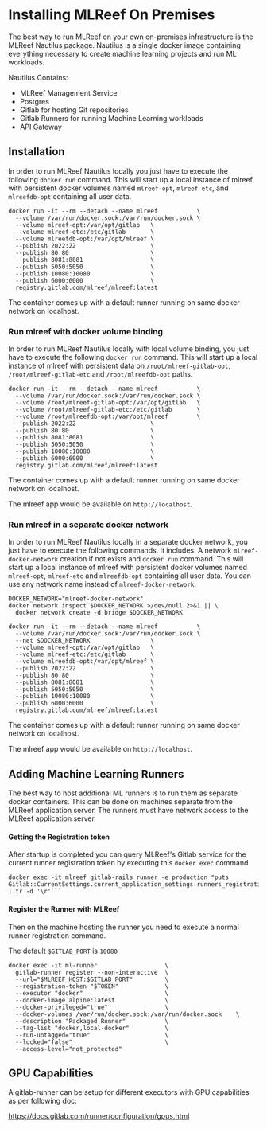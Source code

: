 Installing MLReef On Premises
====================

The best way to run MLReef on your own on-premises infrastructure is the MLReef Nautilus package.
Nautilus is a single docker image containing everything necessary to create machine learning projects
and run ML workloads.

Nautilus Contains:
* MLReef Management Service
* Postgres
* Gitlab for hosting Git repositories
* Gitlab Runners for running Machine Learning workloads
* API Gateway


Installation
--------------------
In order to run MLReef Nautilus locally you just have to execute the following `docker run` command.
This will start up a local instance of mlreef with persistent docker volumes named `mlreef-opt`, `mlreef-etc`,
and `mlreefdb-opt` containing all user data.

```
docker run -it --rm --detach --name mlreef           \
  --volume /var/run/docker.sock:/var/run/docker.sock \
  --volume mlreef-opt:/var/opt/gitlab   \
  --volume mlreef-etc:/etc/gitlab       \
  --volume mlreefdb-opt:/var/opt/mlreef \
  --publish 2022:22                     \
  --publish 80:80                       \
  --publish 8081:8081                   \
  --publish 5050:5050                   \
  --publish 10080:10080                 \
  --publish 6000:6000                   \
  registry.gitlab.com/mlreef/mlreef:latest
```
The container comes up with a default runner running on same docker network on localhost.

### Run mlreef with docker volume binding

In order to run MLReef Nautilus locally with local volume binding, you just have to execute 
the following `docker run` command.
This will start up a local instance of mlreef with persistent data on `/root/mlreef-gitlab-opt`,
`/root/mlreef-gitlab-etc` and `/root/mlreefdb-opt` paths.

```
docker run -it --rm --detach --name mlreef           \
  --volume /var/run/docker.sock:/var/run/docker.sock \
  --volume /root/mlreef-gitlab-opt:/var/opt/gitlab   \
  --volume /root/mlreef-gitlab-etc:/etc/gitlab       \
  --volume /root/mlreefdb-opt:/var/opt/mlreef        \
  --publish 2022:22                     \
  --publish 80:80                       \
  --publish 8081:8081                   \
  --publish 5050:5050                   \
  --publish 10080:10080                 \
  --publish 6000:6000                   \
  registry.gitlab.com/mlreef/mlreef:latest
```
The container comes up with a default runner running on same docker network on localhost.

The mlreef app would be available  on `http://localhost`.

### Run mlreef in a separate docker network

In order to run MLReef Nautilus locally in a separate docker network, you just have to execute 
the following commands.
It includes:
A network `mlreef-docker-network` creation if not exists and `docker run` command.
This will start up a local instance of mlreef with persistent docker volumes named `mlreef-opt`,
`mlreef-etc` and `mlreefdb-opt` containing all user data.
You can use any network name instead of `mlreef-docker-network`.

```
DOCKER_NETWORK="mlreef-docker-network"
docker network inspect $DOCKER_NETWORK >/dev/null 2>&1 || \
  docker network create -d bridge $DOCKER_NETWORK

docker run -it --rm --detach --name mlreef           \
  --volume /var/run/docker.sock:/var/run/docker.sock \
  --net $DOCKER_NETWORK                 \
  --volume mlreef-opt:/var/opt/gitlab   \
  --volume mlreef-etc:/etc/gitlab       \
  --volume mlreefdb-opt:/var/opt/mlreef \
  --publish 2022:22                     \
  --publish 80:80                       \
  --publish 8081:8081                   \
  --publish 5050:5050                   \
  --publish 10080:10080                 \
  --publish 6000:6000                   \
  registry.gitlab.com/mlreef/mlreef:latest
```
The container comes up with a default runner running on same docker network on localhost.

The mlreef app would be available  on `http://localhost`.

Adding Machine Learning Runners
--------------------
The best way to host additional ML runners is to run them as separate docker containers.
This can be done on machines separate from the MLReef application server.
The runners must have network access to the MLReef application server.

#### Getting the Registration token
After startup is completed you can query MLReef's Gitlab service for the current
runner registration token by executing this `docker exec` command

```
docker exec -it mlreef gitlab-rails runner -e production "puts Gitlab::CurrentSettings.current_application_settings.runners_registration_token" | tr -d '\r'```
```

#### Register the Runner with MLReef
Then on the machine hosting the runner you need to execute a normal runner registration command.

The default `$GITLAB_PORT` is `10080`

```
docker exec -it ml-runner                   \
  gitlab-runner register --non-interactive  \
  --url="$MLREEF_HOST:$GITLAB_PORT"         \
  --registration-token "$TOKEN"             \
  --executor "docker"                       \
  --docker-image alpine:latest              \
  --docker-privileged="true"                \
  --docker-volumes /var/run/docker.sock:/var/run/docker.sock    \
  --description "Packaged Runner"           \
  --tag-list "docker,local-docker"          \
  --run-untagged="true"                     \
  --locked="false"                          \
  --access-level="not_protected"
```


GPU Capabilities
--------------------

A gitlab-runner can be setup for different executors with GPU capabilities as per following doc:

https://docs.gitlab.com/runner/configuration/gpus.html

 
